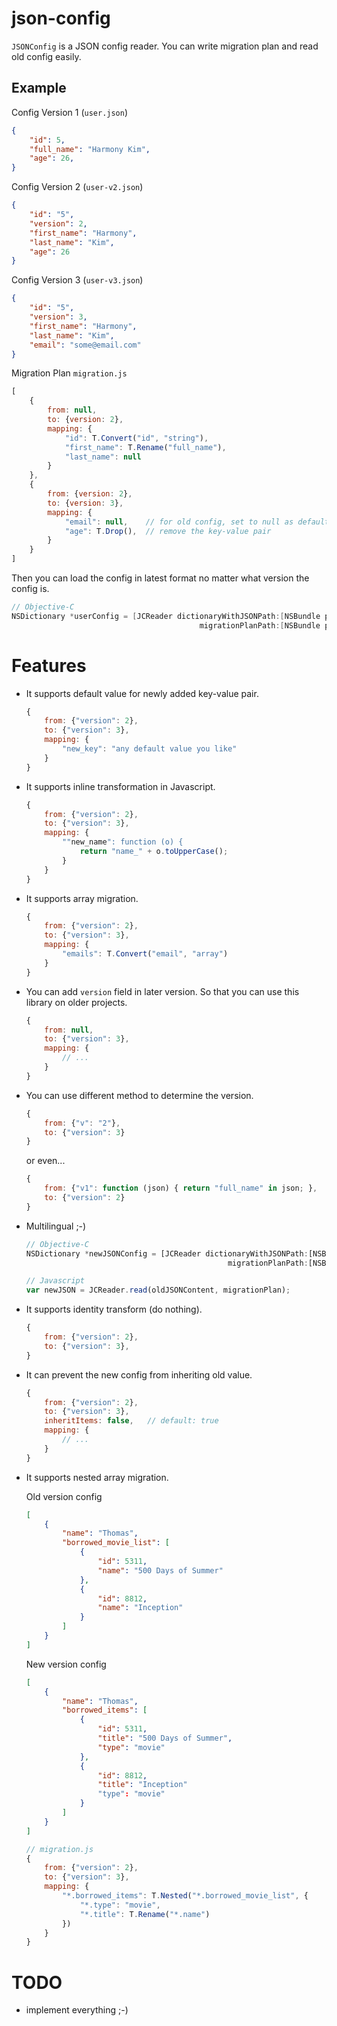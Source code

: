 json-config
===========

`JSONConfig` is a JSON config reader. You can write migration plan and read old config easily.

Example
-------

Config Version 1 (`user.json`)

```json
{
    "id": 5,
    "full_name": "Harmony Kim",
    "age": 26,
}
```

Config Version 2 (`user-v2.json`)

```json
{
    "id": "5",
    "version": 2,
    "first_name": "Harmony",
    "last_name": "Kim",
    "age": 26
}
```

Config Version 3 (`user-v3.json`)

```json
{
    "id": "5",
    "version": 3,
    "first_name": "Harmony",
    "last_name": "Kim",
    "email": "some@email.com"
}
```


Migration Plan `migration.js`

```javascript
[
    {
        from: null,
        to: {version: 2},
        mapping: {
            "id": T.Convert("id", "string"),
            "first_name": T.Rename("full_name"),
            "last_name": null
        }
    },
    {
        from: {version: 2},
        to: {version: 3},
        mapping: {
            "email": null,    // for old config, set to null as default value
            "age": T.Drop(),  // remove the key-value pair
        }
    }
]
```

Then you can load the config in latest format no matter what version the config is.

```objectivec
// Objective-C
NSDictionary *userConfig = [JCReader dictionaryWithJSONPath:[NSBundle pathForResource:"user" ofType:@"json"] 
                                          migrationPlanPath:[NSBundle pathForResource:"migration" ofType:@"js"]];
```

Features
========

* It supports default value for newly added key-value pair.

    ```js
    {
        from: {"version": 2},
        to: {"version": 3},
        mapping: {
            "new_key": "any default value you like"
        }
    }
    ```
   
* It supports inline transformation in Javascript.

	```js
	{
        from: {"version": 2},
        to: {"version": 3},
        mapping: {
            ""new_name": function (o) {
            	return "name_" + o.toUpperCase();
            }
        }
    }
    ```

* It supports array migration.

	```js
	{
        from: {"version": 2},
        to: {"version": 3},
        mapping: {
            "emails": T.Convert("email", "array")
        }
    }
    ```

* You can add `version` field in later version. So that you can use this library on older projects.

	```js
	{
        from: null,
        to: {"version": 3},
        mapping: {
            // ...
        }
    }
    ```

* You can use different method to determine the version.

	```js
	{
        from: {"v": "2"},
        to: {"version": 3}
    }
    ```

	or even...
	
	```js
	{
		from: {"v1": function (json) { return "full_name" in json; },
		to: {"version": 2}
	}
	```

* Multilingual ;-)

	```js
	// Objective-C
	NSDictionary *newJSONConfig = [JCReader dictionaryWithJSONPath:[NSBundle pathForResource:"user" ofType:@"json"] 
	                                             migrationPlanPath:[NSBundle pathForResource:"migration" ofType:@"js"]];

	// Javascript
	var newJSON = JCReader.read(oldJSONContent, migrationPlan);
	```


* It supports identity transform (do nothing).

	```js
	{
        from: {"version": 2},
        to: {"version": 3},
    }
    ```

* It can prevent the new config from inheriting old value.

	```js
	{
		from: {"version": 2},
        to: {"version": 3},
        inheritItems: false,   // default: true
        mapping: {
            // ...
        }
    }
    ```

* It supports nested array migration.

	Old version config
	```json
	[
		{
			"name": "Thomas",
			"borrowed_movie_list": [
				{
					"id": 5311,
					"name": "500 Days of Summer"
				},
				{
					"id": 8812,
					"name": "Inception"
				}
			]
		}
	]
	```
	
	New version config
	```json
	[
		{
			"name": "Thomas",
			"borrowed_items": [
				{
					"id": 5311,
					"title": "500 Days of Summer",
					"type": "movie"
				},
				{
					"id": 8812,
					"title": "Inception"
					"type": "movie"
				}
			]
		}
	]
	```
	
	```js
	// migration.js
	{
		from: {"version": 2},
        to: {"version": 3},
        mapping: {
            "*.borrowed_items": T.Nested("*.borrowed_movie_list", {
            	"*.type": "movie",
            	"*.title": T.Rename("*.name")
            })
        }
    }
    ```


TODO
====

- implement everything ;-)






